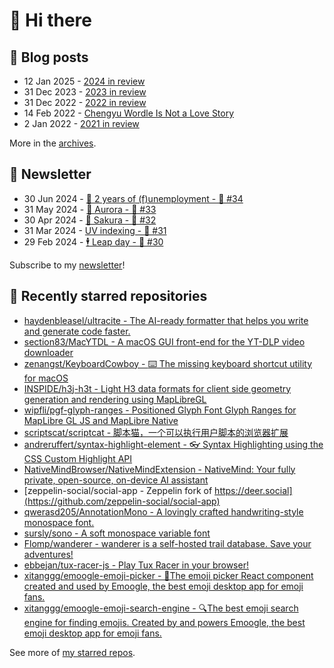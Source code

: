 # 👋 Hi there

## 📝 Blog posts

<!-- feed start -->
- 12 Jan 2025 - [2024 in review](https://cheeaun.com/blog/2025/01/2024-in-review/)
- 31 Dec 2023 - [2023 in review](https://cheeaun.com/blog/2023/12/2023-in-review/)
- 31 Dec 2022 - [2022 in review](https://cheeaun.com/blog/2022/12/2022-in-review/)
- 14 Feb 2022 - [Chengyu Wordle Is Not a Love Story](https://cheeaun.com/blog/2022/02/chengyu-wordle-is-not-a-love-story/)
- 2 Jan 2022 - [2021 in review](https://cheeaun.com/blog/2022/01/2021-in-review/)
<!-- feed end -->

More in the [archives](https://cheeaun.com/blog/archives/).

## 📰 Newsletter

<!-- newsletter start -->
- 30 Jun 2024 - [🎂 2 years of (f)unemployment - 🥫 #34](https://cheeaun.substack.com/p/2-years-of-funemployment-34)
- 31 May 2024 - [🌌 Aurora - 🥫 #33](https://cheeaun.substack.com/p/aurora-33)
- 30 Apr 2024 - [🌸 Sakura - 🥫 #32](https://cheeaun.substack.com/p/sakura-32)
- 31 Mar 2024 - [UV indexing - 🥫 #31](https://cheeaun.substack.com/p/uv-indexing-31)
- 29 Feb 2024 - [🕴️ Leap day - 🥫 #30](https://cheeaun.substack.com/p/leap-day-30)
<!-- newsletter end -->

Subscribe to my [newsletter](https://cheeaun.substack.com/)!

## 🌟 Recently starred repositories

<!-- starred repos start -->
- [haydenbleasel/ultracite - The AI-ready formatter that helps you write and generate code faster.](https://github.com/haydenbleasel/ultracite)
- [section83/MacYTDL - A macOS GUI front-end for the YT-DLP video downloader](https://github.com/section83/MacYTDL)
- [zenangst/KeyboardCowboy - :keyboard: The missing keyboard shortcut utility for macOS](https://github.com/zenangst/KeyboardCowboy)
- [INSPIDE/h3j-h3t - Light H3 data formats for client side geometry generation and rendering using MapLibreGL](https://github.com/INSPIDE/h3j-h3t)
- [wipfli/pgf-glyph-ranges - Positioned Glyph Font Glyph Ranges for MapLibre GL JS and MapLibre Native](https://github.com/wipfli/pgf-glyph-ranges)
- [scriptscat/scriptcat - 脚本猫，一个可以执行用户脚本的浏览器扩展](https://github.com/scriptscat/scriptcat)
- [andreruffert/syntax-highlight-element - 👓 Syntax Highlighting using the CSS Custom Highlight API](https://github.com/andreruffert/syntax-highlight-element)
- [NativeMindBrowser/NativeMindExtension - NativeMind: Your fully private, open-source, on-device AI assistant](https://github.com/NativeMindBrowser/NativeMindExtension)
- [zeppelin-social/social-app - Zeppelin fork of https://deer.social](https://github.com/zeppelin-social/social-app)
- [qwerasd205/AnnotationMono - A lovingly crafted handwriting-style monospace font.](https://github.com/qwerasd205/AnnotationMono)
- [sursly/sono - A soft monospace variable font](https://github.com/sursly/sono)
- [Flomp/wanderer - wanderer is a self-hosted trail database. Save your adventures!](https://github.com/Flomp/wanderer)
- [ebbejan/tux-racer-js - Play Tux Racer in your browser!](https://github.com/ebbejan/tux-racer-js)
- [xitanggg/emoogle-emoji-picker - 🐶The emoji picker React component created and used by Emoogle, the best emoji desktop app for emoji fans.](https://github.com/xitanggg/emoogle-emoji-picker)
- [xitanggg/emoogle-emoji-search-engine - 🔍The best emoji search engine for finding emojis. Created by and powers Emoogle, the best emoji desktop app for emoji fans.](https://github.com/xitanggg/emoogle-emoji-search-engine)
<!-- starred repos end -->

See more of [my starred repos](https://github.com/stars/cheeaun/).
